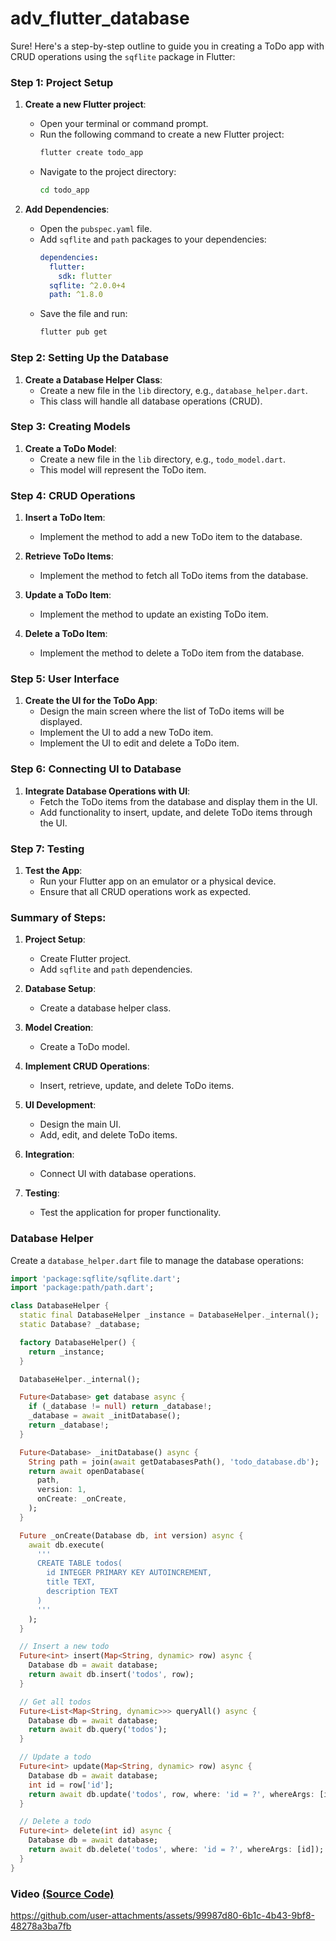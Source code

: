 # adv_flutter_database

Sure! Here's a step-by-step outline to guide you in creating a ToDo app with CRUD operations using the `sqflite` package in Flutter:

### Step 1: Project Setup
1. **Create a new Flutter project**:
   - Open your terminal or command prompt.
   - Run the following command to create a new Flutter project:
     ```bash
     flutter create todo_app
     ```
   - Navigate to the project directory:
     ```bash
     cd todo_app
     ```

2. **Add Dependencies**:
   - Open the `pubspec.yaml` file.
   - Add `sqflite` and `path` packages to your dependencies:
     ```yaml
     dependencies:
       flutter:
         sdk: flutter
       sqflite: ^2.0.0+4
       path: ^1.8.0
     ```
   - Save the file and run:
     ```bash
     flutter pub get
     ```

### Step 2: Setting Up the Database
1. **Create a Database Helper Class**:
   - Create a new file in the `lib` directory, e.g., `database_helper.dart`.
   - This class will handle all database operations (CRUD).

### Step 3: Creating Models
1. **Create a ToDo Model**:
   - Create a new file in the `lib` directory, e.g., `todo_model.dart`.
   - This model will represent the ToDo item.

### Step 4: CRUD Operations
1. **Insert a ToDo Item**:
   - Implement the method to add a new ToDo item to the database.

2. **Retrieve ToDo Items**:
   - Implement the method to fetch all ToDo items from the database.

3. **Update a ToDo Item**:
   - Implement the method to update an existing ToDo item.

4. **Delete a ToDo Item**:
   - Implement the method to delete a ToDo item from the database.

### Step 5: User Interface
1. **Create the UI for the ToDo App**:
   - Design the main screen where the list of ToDo items will be displayed.
   - Implement the UI to add a new ToDo item.
   - Implement the UI to edit and delete a ToDo item.

### Step 6: Connecting UI to Database
1. **Integrate Database Operations with UI**:
   - Fetch the ToDo items from the database and display them in the UI.
   - Add functionality to insert, update, and delete ToDo items through the UI.

### Step 7: Testing
1. **Test the App**:
   - Run your Flutter app on an emulator or a physical device.
   - Ensure that all CRUD operations work as expected.

### Summary of Steps:
1. **Project Setup**:
   - Create Flutter project.
   - Add `sqflite` and `path` dependencies.

2. **Database Setup**:
   - Create a database helper class.

3. **Model Creation**:
   - Create a ToDo model.

4. **Implement CRUD Operations**:
   - Insert, retrieve, update, and delete ToDo items.

5. **UI Development**:
   - Design the main UI.
   - Add, edit, and delete ToDo items.

6. **Integration**:
   - Connect UI with database operations.

7. **Testing**:
   - Test the application for proper functionality.

### Database Helper

Create a `database_helper.dart` file to manage the database operations:

```dart
import 'package:sqflite/sqflite.dart';
import 'package:path/path.dart';

class DatabaseHelper {
  static final DatabaseHelper _instance = DatabaseHelper._internal();
  static Database? _database;

  factory DatabaseHelper() {
    return _instance;
  }

  DatabaseHelper._internal();

  Future<Database> get database async {
    if (_database != null) return _database!;
    _database = await _initDatabase();
    return _database!;
  }

  Future<Database> _initDatabase() async {
    String path = join(await getDatabasesPath(), 'todo_database.db');
    return await openDatabase(
      path,
      version: 1,
      onCreate: _onCreate,
    );
  }

  Future _onCreate(Database db, int version) async {
    await db.execute(
      '''
      CREATE TABLE todos(
        id INTEGER PRIMARY KEY AUTOINCREMENT,
        title TEXT,
        description TEXT
      )
      '''
    );
  }

  // Insert a new todo
  Future<int> insert(Map<String, dynamic> row) async {
    Database db = await database;
    return await db.insert('todos', row);
  }

  // Get all todos
  Future<List<Map<String, dynamic>>> queryAll() async {
    Database db = await database;
    return await db.query('todos');
  }

  // Update a todo
  Future<int> update(Map<String, dynamic> row) async {
    Database db = await database;
    int id = row['id'];
    return await db.update('todos', row, where: 'id = ?', whereArgs: [id]);
  }

  // Delete a todo
  Future<int> delete(int id) async {
    Database db = await database;
    return await db.delete('todos', where: 'id = ?', whereArgs: [id]);
  }
}
```


### Video [(Source Code)](https://github.com/Aksharpatel06/adv_flutter_database/tree/master/lib)



https://github.com/user-attachments/assets/99987d80-6b1c-4b43-9bf8-48278a3ba7fb

